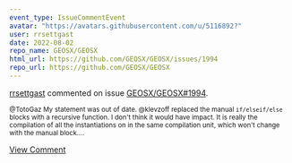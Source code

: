 ```yaml
---
event_type: IssueCommentEvent
avatar: "https://avatars.githubusercontent.com/u/5116892?"
user: rrsettgast
date: 2022-08-02
repo_name: GEOSX/GEOSX
html_url: https://github.com/GEOSX/GEOSX/issues/1994
repo_url: https://github.com/GEOSX/GEOSX
---
```


<a href='https://github.com/rrsettgast' target='_blank'>rrsettgast</a> commented on issue <a href='https://github.com/GEOSX/GEOSX/issues/1994' target='_blank'>GEOSX/GEOSX#1994</a>.

<small>@TotoGaz My statement was out of date. @klevzoff replaced the manual `if/elseif/else` blocks with a recursive function. I don't think it would have impact. It is really the compilation of all the instantiations on in the same compilation unit, which won't change with the manual block....</small>

<a href='https://github.com/GEOSX/GEOSX/issues/1994' target='_blank'>View Comment</a>